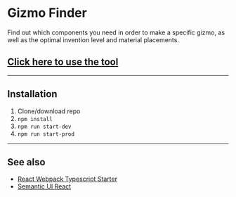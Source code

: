 # Gizmo Finder
Find out which components you need in order to make a specific gizmo, as well as the optimal invention level and material placements.

## [Click here to use the tool](https://projectegu.github.io/InversePerkHTML/)
---
## Installation
1. Clone/download repo
2. `npm install`
3. `npm run start-dev`
4. `npm run start-prod`
---

## See also
* [React Webpack Typescript Starter](https://github.com/vikpe/react-webpack-typescript-starter)
* [Semantic UI React](https://github.com/Semantic-Org/Semantic-UI-React)
